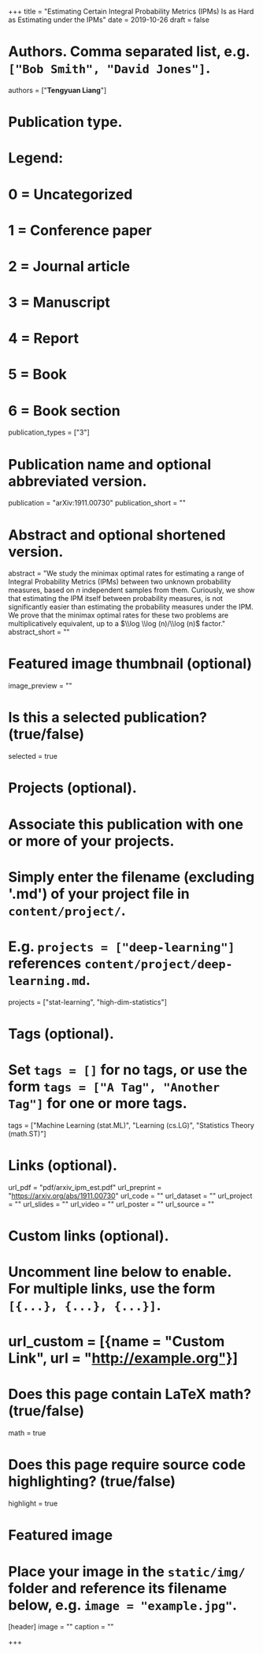 +++
title = "Estimating Certain Integral Probability Metrics (IPMs) Is as Hard as Estimating under the IPMs"
date = 2019-10-26
draft = false

# Authors. Comma separated list, e.g. `["Bob Smith", "David Jones"]`.
authors = ["**Tengyuan Liang**"]

# Publication type.
# Legend:
# 0 = Uncategorized
# 1 = Conference paper
# 2 = Journal article
# 3 = Manuscript
# 4 = Report
# 5 = Book
# 6 = Book section
publication_types = ["3"]

# Publication name and optional abbreviated version.
publication = "arXiv:1911.00730"
publication_short = ""

# Abstract and optional shortened version.
abstract = "We study the minimax optimal rates for estimating a range of Integral Probability Metrics (IPMs) between two unknown probability measures, based on $n$ independent samples from them. Curiously, we show that estimating the IPM itself between probability measures, is not significantly easier than estimating the probability measures under the IPM. We prove that the minimax optimal rates for these two problems are multiplicatively equivalent, up to a $\\log \\log (n)/\\log (n)$ factor."
abstract_short = ""

# Featured image thumbnail (optional)
image_preview = ""

# Is this a selected publication? (true/false)
selected = true

# Projects (optional).
#   Associate this publication with one or more of your projects.
#   Simply enter the filename (excluding '.md') of your project file in `content/project/`.
#   E.g. `projects = ["deep-learning"]` references `content/project/deep-learning.md`.
projects = ["stat-learning", "high-dim-statistics"]

# Tags (optional).
#   Set `tags = []` for no tags, or use the form `tags = ["A Tag", "Another Tag"]` for one or more tags.
tags = ["Machine Learning (stat.ML)", "Learning (cs.LG)", "Statistics Theory (math.ST)"]

# Links (optional).
url_pdf = "pdf/arxiv_ipm_est.pdf"
url_preprint = "https://arxiv.org/abs/1911.00730"
url_code = ""
url_dataset = ""
url_project = ""
url_slides = ""
url_video = ""
url_poster = ""
url_source = ""

# Custom links (optional).
#   Uncomment line below to enable. For multiple links, use the form `[{...}, {...}, {...}]`.
# url_custom = [{name = "Custom Link", url = "http://example.org"}]

# Does this page contain LaTeX math? (true/false)
math = true

# Does this page require source code highlighting? (true/false)
highlight = true

# Featured image
# Place your image in the `static/img/` folder and reference its filename below, e.g. `image = "example.jpg"`.
[header]
image = ""
caption = ""

+++
